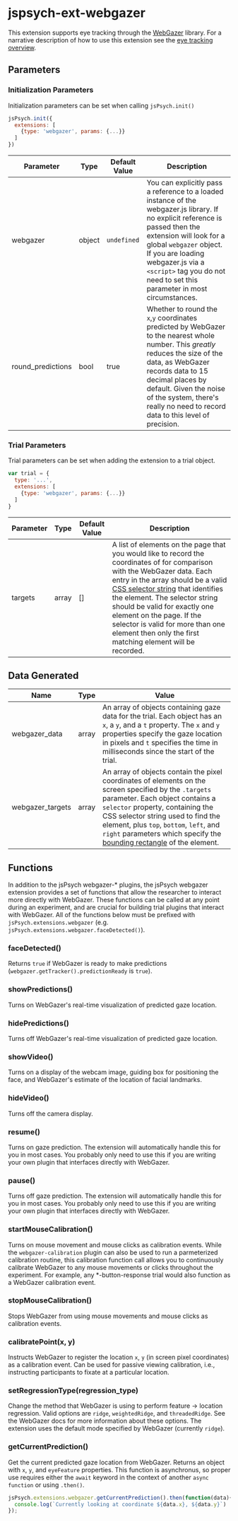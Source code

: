 # jspsych-ext-webgazer

This extension supports eye tracking through the [WebGazer](https://webgazer.cs.brown.edu/) library. For a narrative description of how to use this extension see the [eye tracking overview](/overview/eye-tracking.md).

## Parameters

### Initialization Parameters

Initialization parameters can be set when calling `jsPsych.init()`

```js
jsPsych.init({
  extensions: [
    {type: 'webgazer', params: {...}}
  ]
})
```

Parameter | Type | Default Value | Description
----------|------|---------------|------------
webgazer  | object | `undefined` | You can explicitly pass a reference to a loaded instance of the webgazer.js library. If no explicit reference is passed then the extension will look for a global `webgazer` object. If you are loading webgazer.js via a `<script>` tag you do not need to set this parameter in most circumstances.
round_predictions | bool | true | Whether to round the `x`,`y` coordinates predicted by WebGazer to the nearest whole number. This *greatly* reduces the size of the data, as WebGazer records data to 15 decimal places by default. Given the noise of the system, there's really no need to record data to this level of precision.

### Trial Parameters

Trial parameters can be set when adding the extension to a trial object.

```js
var trial = {
  type: '...',
  extensions: [
    {type: 'webgazer', params: {...}}
  ]
}
```

Parameter | Type | Default Value | Description
----------|------|---------------|------------
targets | array | [] | A list of elements on the page that you would like to record the coordinates of for comparison with the WebGazer data. Each entry in the array should be a valid [CSS selector string](https://www.w3schools.com/cssref/css_selectors.asp) that identifies the element. The selector string should be valid for exactly one element on the page. If the selector is valid for more than one element then only the first matching element will be recorded.

## Data Generated

Name | Type | Value
-----|------|------
webgazer_data | array | An array of objects containing gaze data for the trial. Each object has an `x`, a `y`, and a `t` property. The `x` and `y` properties specify the gaze location in pixels and `t` specifies the time in milliseconds since the start of the trial.
webgazer_targets | array | An array of objects contain the pixel coordinates of elements on the screen specified by the `.targets` parameter. Each object contains a `selector` property, containing the CSS selector string used to find the element, plus `top`, `bottom`, `left`, and `right` parameters which specify the [bounding rectangle](https://developer.mozilla.org/en-US/docs/Web/API/Element/getBoundingClientRect) of the element. 

## Functions

In addition to the jsPsych webgazer-* plugins, the jsPsych webgazer extension provides a set of functions that allow the researcher to interact more directly with WebGazer. These functions can be called at any point during an experiment, and are crucial for building trial plugins that interact with WebGazer. All of the functions below must be prefixed with `jsPsych.extensions.webgazer` (e.g. `jsPsych.extensions.webgazer.faceDetected()`).

### faceDetected()

Returns `true` if WebGazer is ready to make predictions (`webgazer.getTracker().predictionReady` is `true`).

### showPredictions()

Turns on WebGazer's real-time visualization of predicted gaze location.

### hidePredictions()

Turns off WebGazer's real-time visualization of predicted gaze location.

### showVideo()

Turns on a display of the webcam image, guiding box for positioning the face, and WebGazer's estimate of the location of facial landmarks.

### hideVideo()

Turns off the camera display.

### resume()

Turns on gaze prediction. The extension will automatically handle this for you in most cases. You probably only need to use this if you are writing your own plugin that interfaces directly with WebGazer.

### pause()

Turns off gaze prediction. The extension will automatically handle this for you in most cases. You probably only need to use this if you are writing your own plugin that interfaces directly with WebGazer.

### startMouseCalibration()

Turns on mouse movement and mouse clicks as calibration events. While the `webgazer-calibration` plugin can also be used to run a parmeterized calibration routine, this calibration function call allows you to continuously calibrate WebGazer to any mouse movements or clicks throughout the experiment. For example, any *-button-response trial would also function as a WebGazer calibration event. 

### stopMouseCalibration()

Stops WebGazer from using mouse movements and mouse clicks as calibration events.

### calibratePoint(x, y)

Instructs WebGazer to register the location `x`, `y` (in screen pixel coordinates) as a calibration event. Can be used for passive viewing calibration, i.e., instructing participants to fixate at a particular location.

### setRegressionType(regression_type)

Change the method that WebGazer is using to perform feature -> location regression. Valid options are `ridge`, `weightedRidge`, and `threadedRidge`. See the WebGazer docs for more information about these options.
The extension uses the default mode specified by WebGazer (currently `ridge`).

### getCurrentPrediction()

Get the current predicted gaze location from WebGazer. Returns an object with `x`, `y`, and `eyeFeature` properties. This function is asynchronus, so proper use requires either the `await` keyword in the context of another `async function` or using `.then()`. 

```js
jsPsych.extensions.webgazer.getCurrentPrediction().then(function(data){
  console.log(`Currently looking at coordinate ${data.x}, ${data.y}`)
});
```

